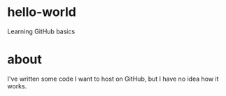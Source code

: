 # hello-world
Learning GitHub basics

# about
I've written some code I want to host on GitHub, but I have no idea how it works.
